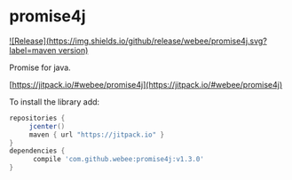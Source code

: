 # promise4j

[![Release](https://img.shields.io/github/release/webee/promise4j.svg?label=maven version)](https://jitpack.io/#webee/promise4j)

Promise for java.

[https://jitpack.io/#webee/promise4j](https://jitpack.io/#webee/promise4j)

To install the library add:

   ```gradle
   repositories {
        jcenter()
        maven { url "https://jitpack.io" }
   }
   dependencies {
         compile 'com.github.webee:promise4j:v1.3.0'
   }
   ```